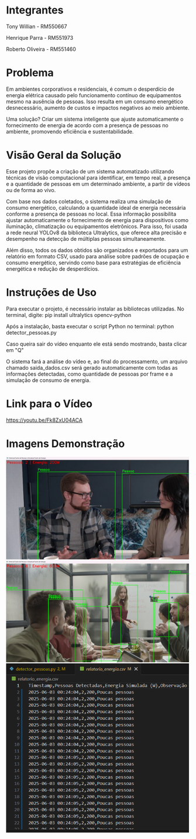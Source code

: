 <h1>Integrantes</h1>
<p>Tony Willian - RM550667</p>
<p>Henrique Parra - RM551973</p>
<p>Roberto Oliveira - RM551460</p>

<h1>Problema</h1>
<p>Em ambientes corporativos e residenciais, é comum o desperdício de energia elétrica causado pelo funcionamento contínuo de equipamentos mesmo na ausência de pessoas. Isso resulta em um consumo energético desnecessário, aumento de custos e impactos negativos ao meio ambiente.</p>

<p>Uma solução? Criar um sistema inteligente que ajuste automaticamente o fornecimento de energia de acordo com a presença de pessoas no ambiente, promovendo eficiência e sustentabilidade.</p>

<h1>Visão Geral da Solução</h1>
<p>Esse projeto propõe a criação de um sistema automatizado utilizando técnicas de visão computacional para identificar, em tempo real, a presença e a quantidade de pessoas em um determinado ambiente, a partir de vídeos ou de forma ao vivo.</p>

<p>Com base nos dados coletados, o sistema realiza uma simulação de consumo energético, calculando a quantidade ideal de energia necessária conforme a presença de pessoas no local. Essa informação possibilita ajustar automaticamente o fornecimento de energia para dispositivos como iluminação, climatização ou equipamentos eletrônicos. Para isso, foi usada a rede neural YOLOv8 da biblioteca Ultralytics, que oferece alta precisão e desempenho na detecção de múltiplas pessoas simultaneamente.</p>

<p>Além disso, todos os dados obtidos são organizados e exportados para um relatório em formato CSV, usado para análise sobre padrões de ocupação e consumo energético, servindo como base para estratégias de eficiência energética e redução de desperdícios.</p>

<h1>Instruções de Uso</h1>

<p>Para executar o projeto, é necessário instalar as bibliotecas utilizadas.
No terminal, digite:
pip install ultralytics opencv-python
  
Após a instalação, basta executar o script Python no terminal:
python detector_pessoas.py <p>

<p> Caso queira sair do vídeo enquanto ele está sendo mostrando, basta clicar em "Q"</p>
<p>O sistema fará a análise do vídeo e, ao final do processamento, um arquivo chamado saida_dados.csv será gerado automaticamente com todas as informações detectadas, como quantidade de pessoas por frame e a simulação de consumo de energia.</p>

<h1>Link para o Vídeo</h1>
<p><a href="https://youtu.be/Fk8ZxU04ACA" target="_blank">https://youtu.be/Fk8ZxU04ACA</a></p>

<h1>Imagens Demonstração</h1>
<img src="Imagens/I1.png" alt="Descrição da imagem" width="500">
<img src="Imagens/I2.png" alt="Descrição da imagem" width="500">
<img src="Imagens/I3.png" alt="Descrição da imagem" width="500">
